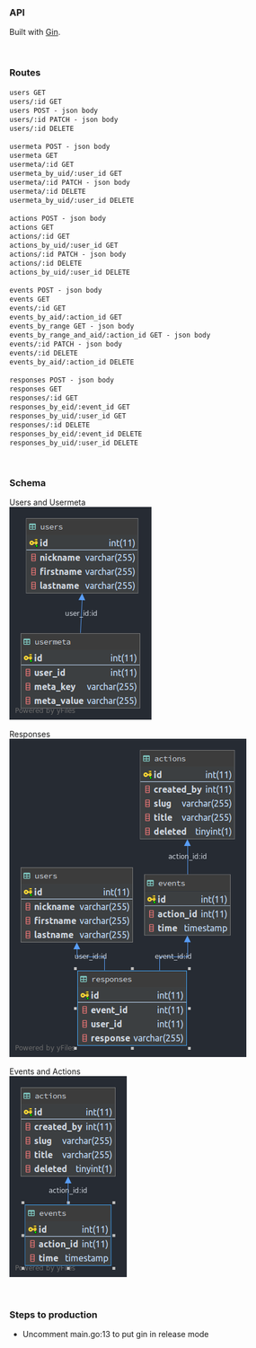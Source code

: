 ### API

Built with [Gin](https://github.com/gin-gonic/gin).

<br>

### Routes
```
users GET
users/:id GET
users POST - json body
users/:id PATCH - json body
users/:id DELETE

usermeta POST - json body
usermeta GET
usermeta/:id GET
usermeta_by_uid/:user_id GET
usermeta/:id PATCH - json body
usermeta/:id DELETE
usermeta_by_uid/:user_id DELETE

actions POST - json body
actions GET
actions/:id GET
actions_by_uid/:user_id GET
actions/:id PATCH - json body
actions/:id DELETE
actions_by_uid/:user_id DELETE

events POST - json body
events GET
events/:id GET
events_by_aid/:action_id GET
events_by_range GET - json body
events_by_range_and_aid/:action_id GET - json body
events/:id PATCH - json body
events/:id DELETE
events_by_aid/:action_id DELETE

responses POST - json body
responses GET
responses/:id GET
responses_by_eid/:event_id GET
responses_by_uid/:user_id GET
responses/:id DELETE
responses_by_eid/:event_id DELETE
responses_by_uid/:user_id DELETE
```

<br>

### Schema
Users and Usermeta <br>
![Users and Usermeta](schema/usermeta.png)
<br>

Responses<br>
![Responses](schema/responses.png)
<br>

Events and Actions<br>
![Events and Actions](schema/events.png)


<br>

### Steps to production
- Uncomment main.go:13 to put gin in release mode